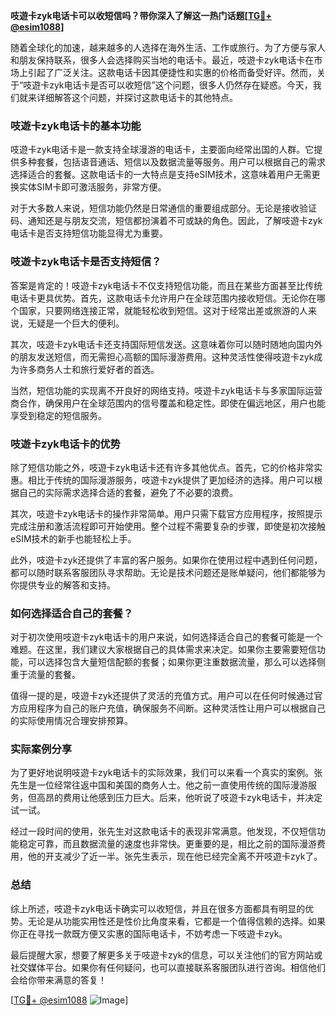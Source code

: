 **吱遊卡zyk电话卡可以收短信吗？带你深入了解这一热门话题[[TG💪+ @esim1088](https://t.me/s/esim1088)]**

随着全球化的加速，越来越多的人选择在海外生活、工作或旅行。为了方便与家人和朋友保持联系，很多人会选择购买当地的电话卡。最近，吱遊卡zyk电话卡在市场上引起了广泛关注。这款电话卡因其便捷性和实惠的价格而备受好评。然而，关于“吱遊卡zyk电话卡是否可以收短信”这个问题，很多人仍然存在疑惑。今天，我们就来详细解答这个问题，并探讨这款电话卡的其他特点。

### 吱遊卡zyk电话卡的基本功能

吱遊卡zyk电话卡是一款支持全球漫游的电话卡，主要面向经常出国的人群。它提供多种套餐，包括语音通话、短信以及数据流量等服务。用户可以根据自己的需求选择适合的套餐。这款电话卡的一大特点是支持eSIM技术，这意味着用户无需更换实体SIM卡即可激活服务，非常方便。

对于大多数人来说，短信功能仍然是日常通信的重要组成部分。无论是接收验证码、通知还是与朋友交流，短信都扮演着不可或缺的角色。因此，了解吱遊卡zyk电话卡是否支持短信功能显得尤为重要。

### 吱遊卡zyk电话卡是否支持短信？

答案是肯定的！吱遊卡zyk电话卡不仅支持短信功能，而且在某些方面甚至比传统电话卡更具优势。首先，这款电话卡允许用户在全球范围内接收短信。无论你在哪个国家，只要网络连接正常，就能轻松收到短信。这对于经常出差或旅游的人来说，无疑是一个巨大的便利。

其次，吱遊卡zyk电话卡还支持国际短信发送。这意味着你可以随时随地向国内外的朋友发送短信，而无需担心高额的国际漫游费用。这种灵活性使得吱遊卡zyk成为许多商务人士和旅行爱好者的首选。

当然，短信功能的实现离不开良好的网络支持。吱遊卡zyk电话卡与多家国际运营商合作，确保用户在全球范围内的信号覆盖和稳定性。即使在偏远地区，用户也能享受到稳定的短信服务。

### 吱遊卡zyk电话卡的优势

除了短信功能之外，吱遊卡zyk电话卡还有许多其他优点。首先，它的价格非常实惠。相比于传统的国际漫游服务，吱遊卡zyk提供了更加经济的选择。用户可以根据自己的实际需求选择合适的套餐，避免了不必要的浪费。

其次，吱遊卡zyk电话卡的操作非常简单。用户只需下载官方应用程序，按照提示完成注册和激活流程即可开始使用。整个过程不需要复杂的步骤，即使是初次接触eSIM技术的新手也能轻松上手。

此外，吱遊卡zyk还提供了丰富的客户服务。如果你在使用过程中遇到任何问题，都可以随时联系客服团队寻求帮助。无论是技术问题还是账单疑问，他们都能够为你提供专业的解答和支持。

### 如何选择适合自己的套餐？

对于初次使用吱遊卡zyk电话卡的用户来说，如何选择适合自己的套餐可能是一个难题。在这里，我们建议大家根据自己的具体需求来决定。如果你主要需要短信功能，可以选择包含大量短信配额的套餐；如果你更注重数据流量，那么可以选择侧重于流量的套餐。

值得一提的是，吱遊卡zyk还提供了灵活的充值方式。用户可以在任何时候通过官方应用程序为自己的账户充值，确保服务不间断。这种灵活性让用户可以根据自己的实际使用情况合理安排预算。

### 实际案例分享

为了更好地说明吱遊卡zyk电话卡的实际效果，我们可以来看一个真实的案例。张先生是一位经常往返中国和美国的商务人士。他之前一直使用传统的国际漫游服务，但高昂的费用让他感到压力巨大。后来，他听说了吱遊卡zyk电话卡，并决定试一试。

经过一段时间的使用，张先生对这款电话卡的表现非常满意。他发现，不仅短信功能稳定可靠，而且数据流量的速度也非常快。更重要的是，相比之前的国际漫游费用，他的开支减少了近一半。张先生表示，现在他已经完全离不开吱遊卡zyk了。

### 总结

综上所述，吱遊卡zyk电话卡确实可以收短信，并且在很多方面都具有明显的优势。无论是从功能实用性还是性价比角度来看，它都是一个值得信赖的选择。如果你正在寻找一款既方便又实惠的国际电话卡，不妨考虑一下吱遊卡zyk。

最后提醒大家，想要了解更多关于吱遊卡zyk的信息，可以关注他们的官方网站或社交媒体平台。如果你有任何疑问，也可以直接联系客服团队进行咨询。相信他们会给你带来满意的答复！

[[TG💪+ @esim1088](https://t.me/s/esim1088) ![Image](https://i.postimg.cc/4NQfJmqS/Snipaste-2025-05-13-00-14-12.png)]